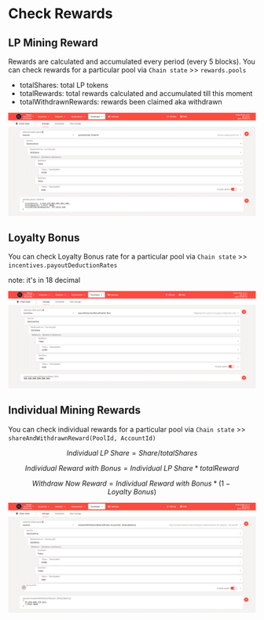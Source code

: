 # Check Rewards

## LP Mining Reward

Rewards are calculated and accumulated every period \(every 5 blocks\). You can check rewards for a particular pool via `Chain state` &gt;&gt; `rewards.pools` 

* totalShares: total LP tokens
* totalRewards: total rewards calculated and accumulated till this moment
* totalWithdrawnRewards: rewards been claimed aka withdrawn

![](../../../.gitbook/assets/screen-shot-2021-08-06-at-8.52.15-pm.png)

## Loyalty Bonus

You can check Loyalty Bonus rate for a particular pool via `Chain state` &gt;&gt; `incentives.payoutDeductionRates` 

note: it's in 18 decimal

![](../../../.gitbook/assets/screen-shot-2021-08-06-at-9.09.17-pm.png)

## Individual Mining Rewards

You can check individual rewards for a particular pool via `Chain state` &gt;&gt; `shareAndWithdrawnReward(PoolId, AccountId)` 

$$
Individual~LP~Share = Share / totalShares
$$

$$
Individual~Reward~with~Bonus = Individual~LP~Share * totalReward
$$

$$
Withdraw~Now~Reward = Individual~Reward~with~Bonus * (1 - Loyalty~ Bonus)
$$

![](../../../.gitbook/assets/screen-shot-2021-08-06-at-8.53.53-pm.png)



